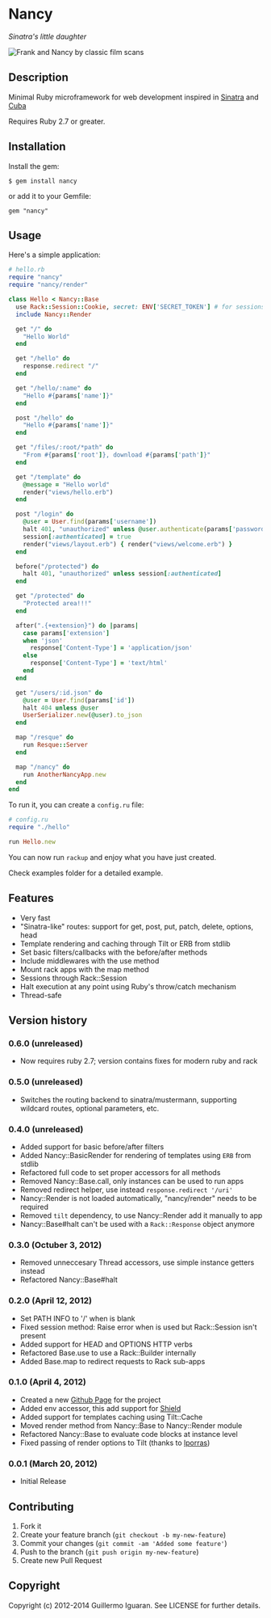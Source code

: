 # Nancy
_Sinatra's little daughter_

![Frank and Nancy by classic film scans](http://farm6.staticflickr.com/5212/5386187897_e3155cec68.jpg)


## Description

Minimal Ruby microframework for web development inspired in [Sinatra](http://www.sinatrarb.com/) and [Cuba](https://github.com/soveran/cuba)

Requires Ruby 2.7 or greater.

## Installation

Install the gem:

    $ gem install nancy

or add it to your Gemfile:

    gem "nancy"


## Usage

Here's a simple application:

```ruby
# hello.rb
require "nancy"
require "nancy/render"

class Hello < Nancy::Base
  use Rack::Session::Cookie, secret: ENV['SECRET_TOKEN'] # for sessions
  include Nancy::Render

  get "/" do
    "Hello World"
  end

  get "/hello" do
    response.redirect "/"
  end

  get "/hello/:name" do
    "Hello #{params['name']}"
  end

  post "/hello" do
    "Hello #{params['name']}"
  end

  get "/files/:root/*path" do
    "From #{params['root']}, download #{params['path']}"
  end

  get "/template" do
    @message = "Hello world"
    render("views/hello.erb")
  end

  post "/login" do
    @user = User.find(params['username'])
    halt 401, "unauthorized" unless @user.authenticate(params['password'])
    session[:authenticated] = true
    render("views/layout.erb") { render("views/welcome.erb") }
  end

  before("/protected") do
    halt 401, "unauthorized" unless session[:authenticated]
  end

  get "/protected" do
    "Protected area!!!"
  end

  after(".{+extension}") do |params|
    case params['extension']
    when 'json'
      response['Content-Type'] = 'application/json'
    else
      response['Content-Type'] = 'text/html'
    end
  end

  get "/users/:id.json" do
    @user = User.find(params['id'])
    halt 404 unless @user
    UserSerializer.new(@user).to_json
  end

  map "/resque" do
    run Resque::Server
  end

  map "/nancy" do
    run AnotherNancyApp.new
  end
end
```

To run it, you can create a `config.ru` file:

```ruby
# config.ru
require "./hello"

run Hello.new
```

You can now run `rackup` and enjoy what you have just created.

Check examples folder for a detailed example.


## Features
*  Very fast
*  "Sinatra-like" routes: support for get, post, put, patch, delete, options, head
*  Template rendering and caching through Tilt or ERB from stdlib
*  Set basic filters/callbacks with the before/after methods
*  Include middlewares with the use method
*  Mount rack apps with the map method
*  Sessions through Rack::Session
*  Halt execution at any point using Ruby's throw/catch mechanism
*  Thread-safe


## Version history

### 0.6.0 (unreleased)
*   Now requires ruby 2.7; version contains fixes for modern ruby and rack

### 0.5.0 (unreleased)
*   Switches the routing backend to sinatra/mustermann, supporting wildcard routes,
    optional parameters, etc.

### 0.4.0 (unreleased)
*   Added support for basic before/after filters
*   Added Nancy::BasicRender for rendering of templates using ``ERB`` from stdlib
*   Refactored full code to set proper accessors for all methods
*   Removed Nancy::Base.call, only instances can be used to run apps
*   Removed redirect helper, use instead ``response.redirect '/uri'``
*   Nancy::Render is not loaded automatically, "nancy/render" needs to be required
*   Removed ``tilt`` dependency, to use Nancy::Render add it manually to app
*   Nancy::Base#halt can't be used with a ``Rack::Response`` object anymore

### 0.3.0 (Octuber 3, 2012)
*   Removed unneccesary Thread accessors, use simple instance getters instead
*   Refactored Nancy::Base#halt

### 0.2.0 (April 12, 2012)

*   Set PATH INFO to '/' when is blank
*   Fixed session method: Raise error when is used but Rack::Session isn't present
*   Added support for HEAD and OPTIONS HTTP verbs
*   Refactored Base.use to use a Rack::Builder internally
*   Added Base.map to redirect requests to Rack sub-apps

### 0.1.0 (April 4, 2012)

*   Created a new [Github Page](http://guilleiguaran.github.com/nancy) for the project
*   Added env accessor, this add support for [Shield](https://github.com/cyx/shield)
*   Added support for templates caching using Tilt::Cache
*   Moved render method from Nancy::Base to Nancy::Render module
*   Refactored Nancy::Base to evaluate code blocks at instance level
*   Fixed passing of render options to Tilt (thanks to [lporras](https://github.com/lporras))

### 0.0.1 (March 20, 2012)

*   Initial Release


## Contributing

1. Fork it
2. Create your feature branch (`git checkout -b my-new-feature`)
3. Commit your changes (`git commit -am 'Added some feature'`)
4. Push to the branch (`git push origin my-new-feature`)
5. Create new Pull Request


## Copyright

Copyright (c) 2012-2014 Guillermo Iguaran. See LICENSE for
further details.

